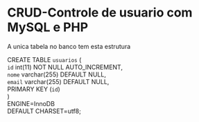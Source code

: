# CRUD-Controle de usuario com MySQL e PHP

A unica tabela no banco tem esta estrutura

CREATE TABLE `usuarios` (  
  `id` int(11) NOT NULL AUTO_INCREMENT,  
  `nome` varchar(255) DEFAULT NULL,  
  `email` varchar(255) DEFAULT NULL,  
  PRIMARY KEY (`id`)  
)  
ENGINE=InnoDB  
DEFAULT CHARSET=utf8;  
